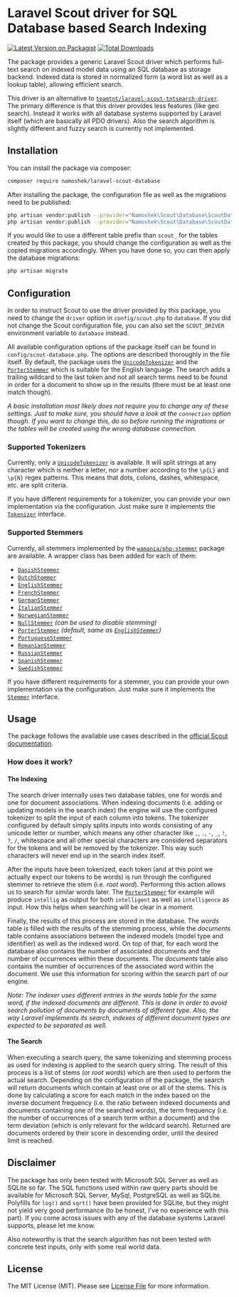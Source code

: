 # Laravel Scout driver for SQL Database based Search Indexing

[![Latest Version on Packagist](https://img.shields.io/packagist/v/namoshek/laravel-scout-database.svg?style=flat-square)](https://packagist.org/packages/namoshek/laravel-scout-database)
[![Total Downloads](https://img.shields.io/packagist/dt/namoshek/laravel-scout-database.svg?style=flat-square)](https://packagist.org/packages/namoshek/laravel-scout-database)

The package provides a generic Laravel Scout driver which performs full-text search on indexed model data using an SQL database as storage backend.
Indexed data is stored in normalized form (a word list as well as a lookup table), allowing efficient search.

This driver is an alternative to [`teamtnt/laravel-scout-tntsearch-driver`](https://github.com/teamtnt/laravel-scout-tntsearch-driver).
The primary difference is that this driver provides less features (like geo search). Instead it works with all database systems supported
by Laravel itself (which are basically all PDO drivers).
Also the search algorithm is slightly different and fuzzy search is currently not implemented.

## Installation

You can install the package via composer:

```bash
composer require namoshek/laravel-scout-database
```

After installing the package, the configuration file as well as the migrations need to be published:

```bash
php artisan vendor:publish --provider="Namoshek\Scout\Database\ScoutDatabaseServiceProvider" --tag="config"
php artisan vendor:publish --provider="Namoshek\Scout\Database\ScoutDatabaseServiceProvider" --tag="migrations"
```

If you would like to use a different table prefix than `scout_` for the tables created by this package,
you should change the configuration as well as the copied migrations accordingly.
When you have done so, you can then apply the database migrations:

```bash
php artisan migrate
```

## Configuration

In order to instruct Scout to use the driver provided by this package, you need to change the `driver` option in `config/scout.php`
to `database`. If you did not change the Scout configuration file, you can also set the `SCOUT_DRIVER` environment variable to `database` instead.

All available configuration options of the package itself can be found in `config/scout-database.php`.
The options are described thoroughly in the file itself. By default, the package uses the [`UnicodeTokenizer`](src/Tokenizer/UnicodeTokenizer.php)
and the [`PorterStemmer`](src/Stemmer/PorterStemmer.php) which is suitable for the English language. The search adds a trailing wildcard to the
last token and not all search terms need to be found in order for a document to show up in the results (there must be at least one match though).

_A basic installation most likely does not require you to change any of these settings. Just to make sure, you should have a look at the
`connection` option though. If you want to change this, do so before running the migrations or the tables will be created using the wrong
database connection._

### Supported Tokenizers

Currently, only a [`UnicodeTokenizer`](src/Tokenizer/UnicodeTokenizer.php) is available. It will split strings at any character which is neither
a letter, nor a number according to the `\p{L}` and `\p{N}` regex patterns. This means that dots, colons, dashes, whitespace, etc. are split criteria.

If you have different requirements for a tokenizer, you can provide your own implementation via the configuration. Just make sure it implements the
[`Tokenizer`](src/Contracts/Tokenizer.php) interface.

### Supported Stemmers

Currently, all stemmers implemented by the [`wamania/php-stemmer`](https://github.com/wamania/php-stemmer) package are available. A wrapper class
has been added for each of them:

- [`DanishStemmer`](src/Stemmer/DanishStemmer.php)
- [`DutchStemmer`](src/Stemmer/DutchStemmer.php)
- [`EnglishStemmer`](src/Stemmer/EnglishStemmer.php)
- [`FrenchStemmer`](src/Stemmer/FrenchStemmer.php)
- [`GermanStemmer`](src/Stemmer/GermanStemmer.php)
- [`ItalianStemmer`](src/Stemmer/ItalianStemmer.php)
- [`NorwegianStemmer`](src/Stemmer/NorwegianStemmer.php)
- [`NullStemmer`](src/Stemmer/NullStemmer.php) _(can be used to disable stemming)_
- [`PorterStemmer`](src/Stemmer/PorterStemmer.php) _(default, same as [`EnglishStemmer`](src/Stemmer/EnglishStemmer.php))_
- [`PortugueseStemmer`](src/Stemmer/PortugueseStemmer.php)
- [`RomanianStemmer`](src/Stemmer/RomanianStemmer.php)
- [`RussianStemmer`](src/Stemmer/RussianStemmer.php)
- [`SpanishStemmer`](src/Stemmer/SpanishStemmer.php)
- [`SwedishStemmer`](src/Stemmer/SwedishStemmer.php)

If you have different requirements for a stemmer, you can provide your own implementation via the configuration. Just make sure it implements the
[`Stemmer`](src/Contracts/Stemmer.php) interface.

## Usage

The package follows the available use cases described in the [official Scout documentation](https://laravel.com/docs/7.x/scout).

### How does it work?

#### The Indexing

The search driver internally uses two database tables, one for words and one for document associations. When indexing documents (i.e. adding
or updating models in the search index) the engine will use the configured tokenizer to split the input of each column into tokens.
The tokenizer configured by default simply splits inputs into words consisting of any unicode letter or number, which means any other character
like `,`, `.`, `-`, `_`, `!`, `?`, `/`, whitespace and all other special characters are considered separators for the tokens and will be removed
by the tokenizer. This way such characters will never end up in the search index itself.

After the inputs have been tokenized, each token (and at this point we actually expect our tokens to be words) is run through the configured
stemmer to retrieve the stem (i.e. _root word_). Performing this action allows us to search for similar words later.
The [`PorterStemmer`](src/Stemmer/PorterStemmer.php) for example will produce `intellig` as output for both `intelligent` as well as 
`intelligence` as input. How this helps when searching will be clear in a moment.

Finally, the results of this process are stored in the database. The _words_ table is filled with the results of the stemming process,
while the _documents_ table contains associations between the indexed models (model type and identifier) as well as the indexed word.
On top of that, for each word the database also contains the number of associated documents and the number of occurrences within these documents.
The _documents_ table also contains the number of occurrences of the associated word within the document. We use this information for scoring
within the search part of our engine.

_Note: The indexer uses different entries in the words table for the same word, if the indexed documents are different. This is done in order
to avoid search pollution of documents by documents of different type. Also, the way Laravel implements its search, indexes of different document
types are expected to be separated as well._

#### The Search

When executing a search query, the same tokenizing and stemming process as used for indexing is applied to the search query string. The result of
this process is a list of stems (or _root words_) which are then used to perform the actual search. Depending on the configuration of the package,
the search will return documents which contain at least one or all of the stems. This is done by calculating a score for each match in the index
based on the inverse document frequency (i.e. the ratio between indexed documents and documents containing one of the searched words),
the term frequency (i.e. the number of occurrences of a search term within a document) and the term deviation (which is only relevant for the
wildcard search). Returned are documents ordered by their score in descending order, until the desired limit is reached.

## Disclaimer

The package has only been tested with Microsoft SQL Server as well as SQLite so far. The SQL functions used within raw query parts should be available
for Microsoft SQL Server, MySql, PostgreSQL as well as SQLite. Polyfills for `log()` and `sqrt()` have been provided for SQLite, but they might
not yield very good performance (to be honest, I've no experience with this part). If you come across issues with any of the database systems
Laravel supports, please let me know.

Also noteworthy is that the search algorithm has not been tested with concrete test inputs, only with some real world data.

## License

The MIT License (MIT). Please see [License File](LICENSE.md) for more information.
